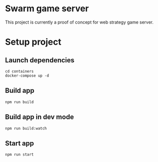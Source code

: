 # Swarm game server

This project is currently a proof of concept for web strategy game server.

# Setup project

## Launch dependencies

```
cd containers
docker-compose up -d
```

## Build app

```
npm run build
```

## Build app in dev mode

```
npm run build:watch
```

## Start app

```
npm run start
```
